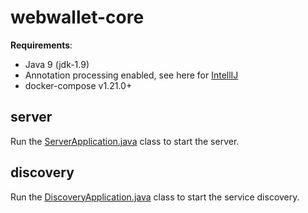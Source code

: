 # webwallet-core

**Requirements**: 
- Java 9 (jdk-1.9)
- Annotation processing enabled, see here for [IntellIJ](https://stackoverflow.com/questions/44452482/enable-annotation-processors-by-default)
- docker-compose v1.21.0+


## server

Run the [ServerApplication.java](server/src/main/java/cash/ird/webwallet/server/ServerApplication.java) class to start the server.

## discovery

Run the [DiscoveryApplication.java](discovery/src/main/java/cash/ird/webwallet/discovery/DiscoveryApplication.java) class to start the service discovery.

